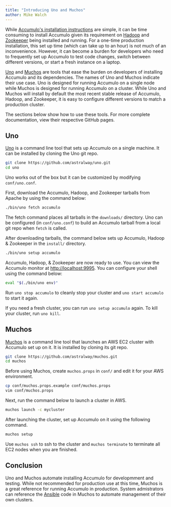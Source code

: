 ```yaml
---
title: "Introducing Uno and Muchos"
author: Mike Walch
---
```


While [Accumulo's installation instructions][install] are simple, it can be time consuming to install Accumulo
given its requirement on [Hadoop] and [Zookeeper] being installed and running. For a one-time production
installation, this set up time (which can take up to an hour) is not much of an inconvenience. However, it can become a burden
for developers who need to frequently set up Accumulo to test code changes, switch between different
versions, or start a fresh instance on a laptop.

[Uno] and [Muchos] are tools that ease the burden on developers of installing Accumulo and its dependencies.
The names of Uno and Muchos indicate their use case. Uno is designed for running Accumulo on a single node
while Muchos is designed for running Accumulo on a cluster. While Uno and Muchos will install by default the most
recent stable release of Accumulo, Hadoop, and Zookeeper, it is easy to configure different versions to
match a production cluster.

The sections below show how to use these tools. For more complete documentation, view their respective GitHub
pages.

## Uno

[Uno] is a command line tool that sets up Accumulo on a single machine. It can be installed by cloning the
Uno git repo.

```bash
git clone https://github.com/astralway/uno.git
cd uno
```

Uno works out of the box but it can be customized by modifying `conf/uno.conf`.

First, download the Accumulo, Hadoop, and Zookeeper tarballs from Apache by using the command below:

```bash
./bin/uno fetch accumulo
```

The fetch command places all tarballs in the `downloads/` directory. Uno can be configured (in `conf/uno.conf`)
to build an Accumulo tarball from a local git repo when `fetch` is called.

After downloading tarballs, the command below sets up Accumulo, Hadoop & Zookeeper in the `install/` directory.

```bash
./bin/uno setup accumulo
```

Accumulo, Hadoop, & Zookeeper are now ready to use. You can view the Accumulo monitor at
[http://localhost:9995](http://localhost:9995). You can configure your shell using the command below:

```bash
eval "$(./bin/uno env)"
```

Run `uno stop accumulo` to cleanly stop your cluster and `uno start accumulo` to start it again.

If you need a fresh cluster, you can run `uno setup accumulo` again. To kill your cluster, run `uno kill`.

## Muchos

[Muchos] is a command line tool that launches an AWS EC2 cluster with Accumulo set up on it. It is installed by
cloning its git repo.

```bash
git clone https://github.com/astralway/muchos.git
cd muchos
```

Before using Muchos, create `muchos.props` in `conf/` and edit it for your AWS environment.

```bash
cp conf/muchos.props.example conf/muchos.props
vim conf/muchos.props
```

Next, run the command below to launch a cluster in AWS.

```bash
muchos launch -c mycluster
```

After launching the cluster, set up Accumulo on it using the following command.

```bash
muchos setup
```

Use `muchos ssh` to ssh to the cluster and `muchos terminate` to terminate all EC2 nodes when you are finished.

## Conclusion

Uno and Muchos automate installing Accumulo for developmment and testing. While not recommended for production
use at this time, Muchos is a great reference for running Accumulo in production. System admistrators can
reference the [Ansible] code in Muchos to automate management of their own clusters.

[install]: https://github.com/apache/accumulo/blob/master/INSTALL.md
[Hadoop]: https://hadoop.apache.org/
[Zookeeper]: https://zookeeper.apache.org/
[Uno]: https://github.com/astralway/uno
[Muchos]: https://github.com/astralway/muchos
[Ansible]: https://www.ansible.com/
